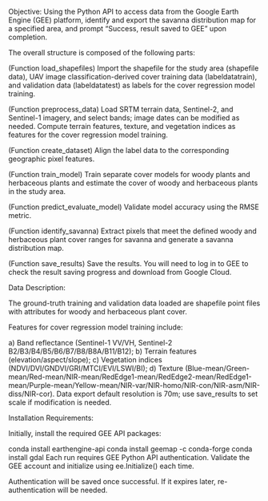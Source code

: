 Objective: Using the Python API to access data from the Google Earth Engine (GEE) platform, identify and export the savanna distribution map for a specified area, and prompt “Success, result saved to GEE” upon completion.

The overall structure is composed of the following parts:

(Function load_shapefiles) Import the shapefile for the study area (shapefile data), UAV image classification-derived cover training data (labeldatatrain), and validation data (labeldatatest) as labels for the cover regression model training.

(Function preprocess_data) Load SRTM terrain data, Sentinel-2, and Sentinel-1 imagery, and select bands; image dates can be modified as needed. Compute terrain features, texture, and vegetation indices as features for the cover regression model training.

(Function create_dataset) Align the label data to the corresponding geographic pixel features.

(Function train_model) Train separate cover models for woody plants and herbaceous plants and estimate the cover of woody and herbaceous plants in the study area.

(Function predict_evaluate_model) Validate model accuracy using the RMSE metric.

(Function identify_savanna) Extract pixels that meet the defined woody and herbaceous plant cover ranges for savanna and generate a savanna distribution map.

(Function save_results) Save the results. You will need to log in to GEE to check the result saving progress and download from Google Cloud.

Data Description:

The ground-truth training and validation data loaded are shapefile point files with attributes for woody and herbaceous plant cover.

Features for cover regression model training include:

a) Band reflectance (Sentinel-1 VV/VH, Sentinel-2 B2/B3/B4/B5/B6/B7/B8/B8A/B11/B12);
b) Terrain features (elevation/aspect/slope);
c) Vegetation indices (NDVI/DVI/GNDVI/GRI/MTCI/EVI/LSWI/BI);
d) Texture (Blue-mean/Green-mean/Red-mean/NIR-mean/RedEdge1-mean/RedEdge2-mean/RedEdge1-mean/Purple-mean/Yellow-mean/NIR-var/NIR-homo/NIR-con/NIR-asm/NIR-diss/NIR-cor).
Data export default resolution is 70m; use save_results to set scale if modification is needed.

Installation Requirements:

Initially, install the required GEE API packages:

conda install earthengine-api
conda install geemap -c conda-forge
conda install gdal
Each run requires GEE Python API authentication. Validate the GEE account and initialize using ee.Initialize() each time.

Authentication will be saved once successful. If it expires later, re-authentication will be needed.
